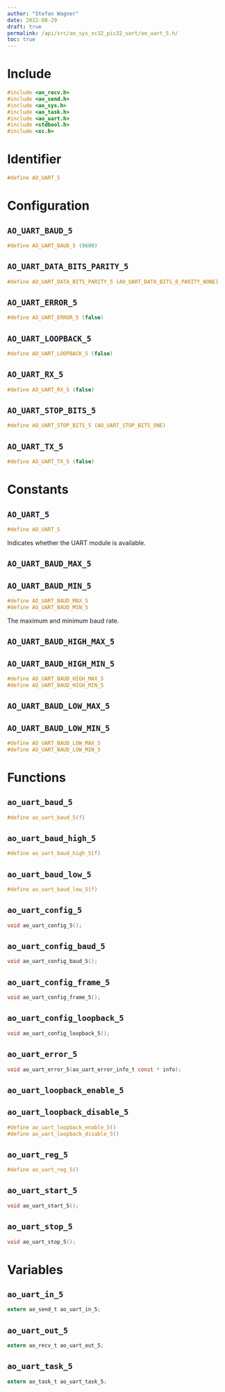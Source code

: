 ```yaml
---
author: "Stefan Wagner"
date: 2022-08-29
draft: true
permalink: /api/src/ao_sys_xc32_pic32_uart/ao_uart_5.h/
toc: true
---
```


# Include

```c
#include <ao_recv.h>
#include <ao_send.h>
#include <ao_sys.h>
#include <ao_task.h>
#include <ao_uart.h>
#include <stdbool.h>
#include <xc.h>
```

# Identifier

```c
#define AO_UART_5
```

# Configuration

## `AO_UART_BAUD_5`

```c
#define AO_UART_BAUD_5 (9600)
```

## `AO_UART_DATA_BITS_PARITY_5`

```c
#define AO_UART_DATA_BITS_PARITY_5 (AO_UART_DATA_BITS_8_PARITY_NONE)
```

## `AO_UART_ERROR_5`

```c
#define AO_UART_ERROR_5 (false)
```

## `AO_UART_LOOPBACK_5`

```c
#define AO_UART_LOOPBACK_5 (false)
```

## `AO_UART_RX_5`

```c
#define AO_UART_RX_5 (false)
```

## `AO_UART_STOP_BITS_5`

```c
#define AO_UART_STOP_BITS_5 (AO_UART_STOP_BITS_ONE)
```

## `AO_UART_TX_5`

```c
#define AO_UART_TX_5 (false)
```

# Constants

## `AO_UART_5`

```c
#define AO_UART_5
```

Indicates whether the UART module is available.

## `AO_UART_BAUD_MAX_5`
## `AO_UART_BAUD_MIN_5`

```c
#define AO_UART_BAUD_MAX_5
#define AO_UART_BAUD_MIN_5
```

The maximum and minimum baud rate.

## `AO_UART_BAUD_HIGH_MAX_5`
## `AO_UART_BAUD_HIGH_MIN_5`

```c
#define AO_UART_BAUD_HIGH_MAX_5
#define AO_UART_BAUD_HIGH_MIN_5
```

## `AO_UART_BAUD_LOW_MAX_5`
## `AO_UART_BAUD_LOW_MIN_5`

```c
#define AO_UART_BAUD_LOW_MAX_5
#define AO_UART_BAUD_LOW_MIN_5
```

# Functions

## `ao_uart_baud_5`

```c
#define ao_uart_baud_5(f)
```

## `ao_uart_baud_high_5`

```c
#define ao_uart_baud_high_5(f)
```

## `ao_uart_baud_low_5`

```c
#define ao_uart_baud_low_5(f)
```

## `ao_uart_config_5`

```c
void ao_uart_config_5();
```

## `ao_uart_config_baud_5`

```c
void ao_uart_config_baud_5();
```

## `ao_uart_config_frame_5`

```c
void ao_uart_config_frame_5();
```

## `ao_uart_config_loopback_5`

```c
void ao_uart_config_loopback_5();
```

## `ao_uart_error_5`

```c
void ao_uart_error_5(ao_uart_error_info_t const * info);
```

## `ao_uart_loopback_enable_5`
## `ao_uart_loopback_disable_5`

```c
#define ao_uart_loopback_enable_5()
#define ao_uart_loopback_disable_5()
```

## `ao_uart_reg_5`

```c
#define ao_uart_reg_5()
```

## `ao_uart_start_5`

```c
void ao_uart_start_5();
```

## `ao_uart_stop_5`

```c
void ao_uart_stop_5();
```

# Variables

## `ao_uart_in_5`

```c
extern ao_send_t ao_uart_in_5;
```

## `ao_uart_out_5`

```c
extern ao_recv_t ao_uart_out_5;
```

## `ao_uart_task_5`

```c
extern ao_task_t ao_uart_task_5;
```
